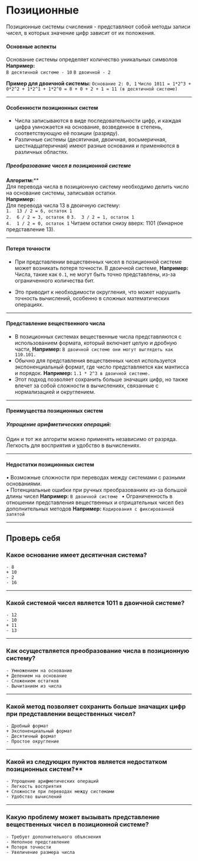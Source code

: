 <!-- [difficulty=easy] [priority=base] [duration=normal] -->

# Позиционные

Позиционные системы счисления - представляют собой методы записи чисел, в которых значение цифр зависит от их положения. 

#### **Основные аспекты**
Основание системы определяет количество уникальных символов
**Например:**  
 `В десятичной системе - 10`
 `В двоичной - 2`

**Пример для двоичной системы:**
   `Основание 2: 0, 1`
   `Число 1011 = 1*2^3 + 0*2^2 + 1*2^1 + 1*2^0 = 8 + 0 + 2 + 1 = 11 (в десятичной системе)`
   
---
#### **Особенности позиционных систем**

- Числа записываются в виде последовательности цифр, и каждая цифра умножается на основание, возведенное в степень, соответствующую её позиции (разряду).  
- Различные системы (десятичная, двоичная, восьмеричная, шестнадцатеричная) имеют разные основания и применяются в различных областях.  

##### **Преобразование чисел в позиционной системе**
**Алгоритм:****  
Для перевода числа в позиционную систему необходимо делить число на основание системы, записывая остатки.  
**Например:**  
Для перевода числа 13 в двоичную систему:  
   `1.  13 / 2 = 6, остаток 1`  
   `2.  6 / 2 = 3, остаток 0`
   `3.  3 / 2 = 1, остаток 1`  
   `4.  1 / 2 = 0, остаток 1` 
Читаем остатки снизу вверх: 1101 (бинарное представление 13).

---
#### **Потеря точности**  
- При представлении вещественных чисел в позиционной системе может возникать потеря точности. В двоичной системе, 
  **Например:**
  Числа, такие как `0.1`, не могут быть точно представлены, из-за ограниченного количества бит. 

- Это приводит к необходимости округления, что может нарушить точность вычислений, особенно в сложных математических операциях.

---

#### **Представление вещественного числа**  
- В позиционных системах вещественные числа представляются с использованием формата, который включает целую и дробную части, **Например:**
   `В двоичной системе они могут выглядеть как 110.101. ` 
- Обычно для представления вещественных чисел используется экспоненциальный формат, где число представляется как мантисса и порядок. **Например:**
   `1.1 * 2^3 в двоичной системе. `  
- Этот подход позволяет сохранить больше значащих цифр, но также влечет за собой сложности в вычислениях, связанные с нормализацией и округлением.

---
#### **Преимущества позиционных систем**  
##### **Упрощение арифметических операций:** 
  Один и тот же алгоритм можно применять независимо от разряда. Легкость для восприятия и удобство в вычислениях.  

---
#### **Недостатки позиционных систем**  
• Возможные сложности при переводах между системами с разными основаниями.  
• Потенциальные ошибки при ручных преобразованиях из-за большой длины чисел
**Например:**
 `В двоичной системе `
• Ограниченность в отношении представления вещественных и отрицательных чисел без дополнительных методов 
**Например:**
 `Кодирования с фиксированной запятой `  

---
## Проверь себя

### Какое основание имеет десятичная система?  

```quiz
- 8
+ 10  
- 2  
- 16
```

---
### Какой системой чисел является 1011 в двоичной системе? 
```quiz
- 12  
- 10   
+ 11  
- 13
```

---
### Как осуществляется преобразование числа в позиционную систему?  

```quiz
- Умножением на основание
+ Делением на основание   
- Сложением остатков   
- Вычитанием из числа  
```

---
### Какой метод позволяет сохранить больше значащих цифр при представлении вещественных чисел?  

```quiz
- Дробный формат    
+ Экспоненциальный формат   
- Десятичный формат    
- Простое округление    
```

---
### Какой из следующих пунктов является недостатком позиционных систем?**

```quiz
- Упрощение арифметических операций  
- Легкость восприятия     
+ Сложности при переводах между системами   
- Удобство вычислений    
```

---
###  **Какую проблему может вызывать представление вещественных чисел в позиционной системе?**  

```quiz
- Требует дополнительного объяснения    
- Неполное представление  
+ Потеря точности   
- Увеличение размера числа  
```
